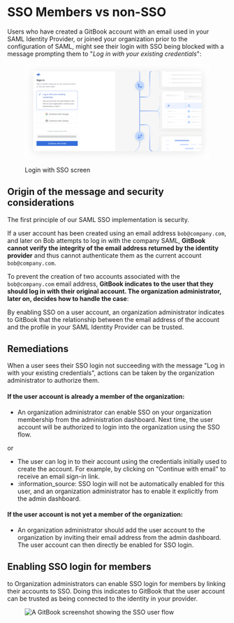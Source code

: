 # SSO Members vs non-SSO

Users who have created a GitBook account with an email used in your SAML Identity Provider, or joined your organization prior to the configuration of SAML, might see their login with SSO being blocked with a message prompting them to "_Log in with your existing credentials_":

<div data-full-width="true">

<figure><img src="../../../.gitbook/assets/SSO-vs-nonSSO.png" alt="A GitBook screenshot showing the login with SSO screen" ><figcaption><p>Login with SSO screen </p></figcaption></figure>

</div>

## Origin of the message and security considerations

The first principle of our SAML SSO implementation is security.

If a user account has been created using an email address `bob@company.com`, and later on Bob attempts to log in with the company SAML, **GitBook cannot verify the integrity of the email address returned by the identity provider** and thus cannot authenticate them as the current account `bob@company.com`.

To prevent the creation of two accounts associated with the `bob@company.com` email address, **GitBook indicates to the user that they should log in with their original account. The organization administrator, later on, decides how to handle the case**:

By enabling SSO on a user account, an organization administrator indicates to GitBook that the relationship between the email address of the account and the profile in your SAML Identity Provider can be trusted.

## Remediations

When a user sees their SSO login not succeeding with the message "Log in with your existing credentials", actions can be taken by the organization administrator to authorize them.

#### If the user account is already a member of the organization:

* An organization administrator can enable SSO on your organization membership from the administration dashboard. Next time, the user account will be authorized to login into the organization using the SSO flow.

or

* The user can log in to their account using the credentials initially used to create the account. For example, by clicking on "Continue with email" to receive an email sign-in link.
* :information\_source: SSO login will not be automatically enabled for this user, and an organization administrator has to enable it explicitly from the admin dashboard.

#### If the user account is not yet a member of the organization:

* An organization administrator should add the user account to the organization by inviting their email address from the admin dashboard. The user account can then directly be enabled for SSO login.

## Enabling SSO login for members

to Organization administrators can enable SSO login for members by linking their accounts to SSO. Doing this indicates to GitBook that the user account can be trusted as being connected to the identity in your provider.

<div data-full-width="true">

<figure><img src="../../../.gitbook/assets/sso.gif" alt="A GitBook screenshot showing the SSO user flow" ><figcaption></figcaption></figure>

</div>
